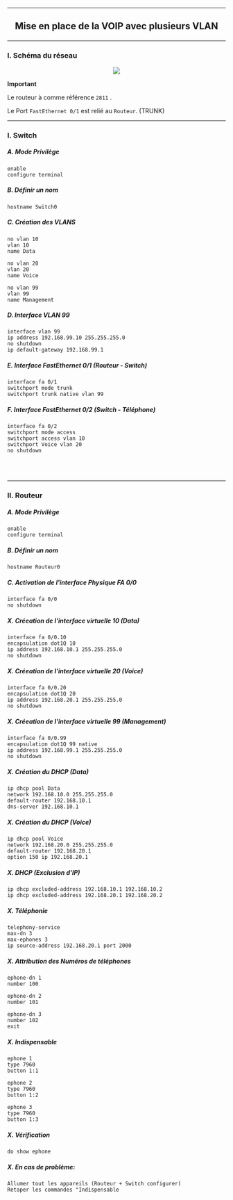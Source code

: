 ------------------------------------------------------------------------------------------------------------------------------------------------------------------------------------------------
## <p align='center'> Mise en place de la VOIP avec plusieurs VLAN</p>

------------------------------------------------------------------------------------------------------------------------------------------------------------------------------------------------
### I. Schéma du réseau

<p align='center'>
  <img src='https://github.com/dexter74/Cisco/assets/35907/7d667d4c-083d-41dd-84e3-8ad27cb62b92' /> </center>
</p>

**Important**

Le routeur à comme référence `2811` .

Le Port `FastEthernet 0/1` est relié au `Routeur`. (TRUNK)

------------------------------------------------------------------------------------------------------------------------------------------------------------------------------------------------
### I. Switch
##### A. Mode Privilège
```
enable
configure terminal
```

##### B. Définir un nom
```
hostname Switch0
```

##### C. Création des VLANS
```
no vlan 10
vlan 10
name Data

no vlan 20
vlan 20
name Voice

no vlan 99
vlan 99
name Management
```

##### D. Interface VLAN 99
```
interface vlan 99
ip address 192.168.99.10 255.255.255.0
no shutdown
ip default-gateway 192.168.99.1
```

##### E. Interface FastEthernet 0/1 (Routeur - Switch)
```
interface fa 0/1
switchport mode trunk
switchport trunk native vlan 99
```
##### F. Interface FastEthernet 0/2 (Switch - Téléphone)
```
interface fa 0/2
switchport mode access
switchport access vlan 10
switchport Voice vlan 20
no shutdown
```

<br />
<br />


------------------------------------------------------------------------------------------------------------------------------------------------------------------------------------------------
### II. Routeur
##### A. Mode Privilège
```
enable
configure terminal
```

##### B. Définir un nom
```
hostname Routeur0
```

##### C. Activation de l'interface Physique FA 0/0
```
interface fa 0/0
no shutdown
```

##### X. Créeation de l'interface virtuelle 10 (Data)
```
interface fa 0/0.10
encapsulation dot1Q 10
ip address 192.168.10.1 255.255.255.0
no shutdown
```

##### X. Créeation de l'interface virtuelle 20 (Voice)
```
interface fa 0/0.20
encapsulation dot1Q 20
ip address 192.168.20.1 255.255.255.0
no shutdown
```

##### X. Créeation de l'interface virtuelle 99 (Management)
```
interface fa 0/0.99
encapsulation dot1Q 99 native
ip address 192.168.99.1 255.255.255.0
no shutdown
```

##### X. Création du DHCP (Data)
```
ip dhcp pool Data
network 192.168.10.0 255.255.255.0
default-router 192.168.10.1
dns-server 192.168.10.1
```

##### X. Création du DHCP (Voice)
```
ip dhcp pool Voice
network 192.168.20.0 255.255.255.0
default-router 192.168.20.1
option 150 ip 192.168.20.1
```

##### X. DHCP (Exclusion d'IP)
```
ip dhcp excluded-address 192.168.10.1 192.168.10.2
ip dhcp excluded-address 192.168.20.1 192.168.20.2
```

##### X. Téléphonie
```
telephony-service
max-dn 3
max-ephones 3
ip source-address 192.168.20.1 port 2000
```

##### X. Attribution des Numéros de téléphones
```
ephone-dn 1
number 100

ephone-dn 2
number 101

ephone-dn 3
number 102
exit
```

##### X. Indispensable
```
ephone 1
type 7960
button 1:1

ephone 2
type 7960
button 1:2

ephone 3
type 7960
button 1:3
```

##### X. Vérification
```
do show ephone
```

##### X. En cas de problème:
```
Allumer tout les appareils (Routeur + Switch configurer)
Retaper les commandes "Indispensable
```
